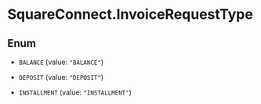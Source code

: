 # SquareConnect.InvoiceRequestType

## Enum


* `BALANCE` (value: `"BALANCE"`)

* `DEPOSIT` (value: `"DEPOSIT"`)

* `INSTALLMENT` (value: `"INSTALLMENT"`)


